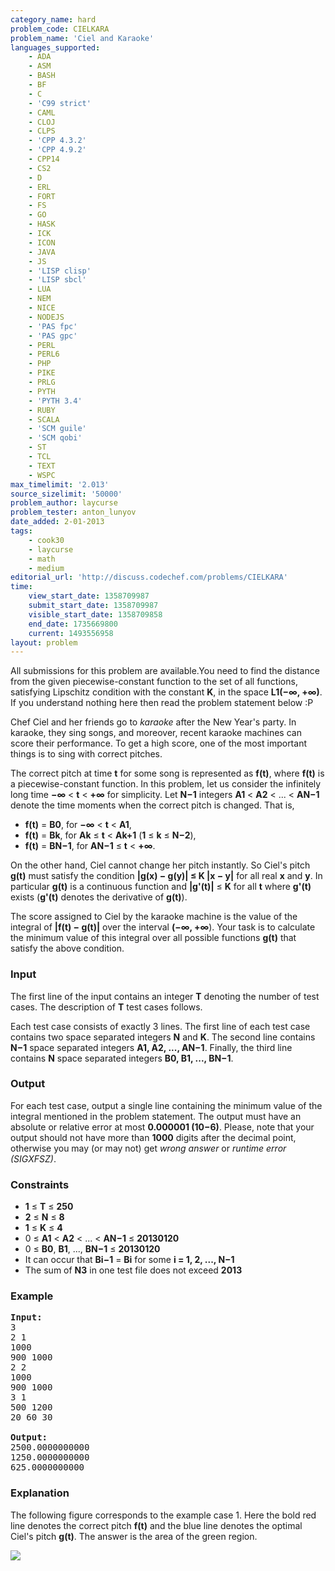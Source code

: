 ```yaml
---
category_name: hard
problem_code: CIELKARA
problem_name: 'Ciel and Karaoke'
languages_supported:
    - ADA
    - ASM
    - BASH
    - BF
    - C
    - 'C99 strict'
    - CAML
    - CLOJ
    - CLPS
    - 'CPP 4.3.2'
    - 'CPP 4.9.2'
    - CPP14
    - CS2
    - D
    - ERL
    - FORT
    - FS
    - GO
    - HASK
    - ICK
    - ICON
    - JAVA
    - JS
    - 'LISP clisp'
    - 'LISP sbcl'
    - LUA
    - NEM
    - NICE
    - NODEJS
    - 'PAS fpc'
    - 'PAS gpc'
    - PERL
    - PERL6
    - PHP
    - PIKE
    - PRLG
    - PYTH
    - 'PYTH 3.4'
    - RUBY
    - SCALA
    - 'SCM guile'
    - 'SCM qobi'
    - ST
    - TCL
    - TEXT
    - WSPC
max_timelimit: '2.013'
source_sizelimit: '50000'
problem_author: laycurse
problem_tester: anton_lunyov
date_added: 2-01-2013
tags:
    - cook30
    - laycurse
    - math
    - medium
editorial_url: 'http://discuss.codechef.com/problems/CIELKARA'
time:
    view_start_date: 1358709987
    submit_start_date: 1358709987
    visible_start_date: 1358709858
    end_date: 1735669800
    current: 1493556958
layout: problem
---
```

All submissions for this problem are available.You need to find the distance from the given piecewise-constant function to the set of all functions, satisfying Lipschitz condition with the constant **K**, in the space **L1(−∞, +∞)**. If you understand nothing here then read the problem statement below :P

Chef Ciel and her friends go to *karaoke* after the New Year's party. In karaoke, they sing songs, and moreover, recent karaoke machines can score their performance. To get a high score, one of the most important things is to sing with correct pitches.

The correct pitch at time **t** for some song is represented as **f(t)**, where **f(t)** is a piecewise-constant function. In this problem, let us consider the infinitely long time **−∞** &lt; **t** &lt; **+∞** for simplicity. Let **N−1** integers **A1** &lt; **A2** &lt; ... &lt; **AN−1** denote the time moments when the correct pitch is changed. That is,

- **f(t)** = **B0**, for **−∞** &lt; **t** &lt; **A1**,
- **f(t)** = **Bk**, for **Ak** ≤ **t** &lt; **Ak+1** (**1** ≤ **k** ≤ **N−2**),
- **f(t)** = **BN−1**, for **AN−1** ≤ **t** &lt; **+∞**.

On the other hand, Ciel cannot change her pitch instantly. So Ciel's pitch **g(t)** must satisfy the condition **|g(x) − g(y)| ≤ K |x − y|** for all real **x** and **y**. In particular **g(t)** is a continuous function and **|g'(t)|** ≤ **K** for all **t** where **g'(t)** exists (**g'(t)** denotes the derivative of **g(t)**).

The score assigned to Ciel by the karaoke machine is the value of the integral of **|f(t) − g(t)|** over the interval **(−∞, +∞**). Your task is to calculate the minimum value of this integral over all possible functions **g(t)** that satisfy the above condition.

### Input

The first line of the input contains an integer **T** denoting the number of test cases. The description of **T** test cases follows.

Each test case consists of exactly 3 lines. The first line of each test case contains two space separated integers **N** and **K**. The second line contains **N−1** space separated integers **A1, A2, ..., AN−1**. Finally, the third line contains **N** space separated integers **B0, B1, ..., BN−1**.

### Output

For each test case, output a single line containing the minimum value of the integral mentioned in the problem statement. The output must have an absolute or relative error at most **0.000001 (10−6)**. Please, note that your output should not have more than **1000** digits after the decimal point, otherwise you may (or may not) get *wrong answer* or *runtime error (SIGXFSZ)*.

### Constraints

- **1** ≤ **T** ≤ **250**
- **2** ≤ **N** ≤ **8**
- **1** ≤ **K** ≤ **4**
- 0 ≤ **A1** &lt; **A2** &lt; ... &lt; **AN−1** ≤ **20130120**
- 0 ≤ **B0**, **B1**, ..., **BN−1** ≤ **20130120**
- It can occur that **Bi−1** = **Bi** for some **i = 1, 2, ..., N−1**
- The sum of **N3** in one test file does not exceed **2013**

### Example

<pre>
<b>Input:</b>
3
2 1
1000
900 1000
2 2
1000
900 1000
3 1
500 1200
20 60 30

<b>Output:</b>
2500.0000000000
1250.0000000000
625.0000000000
</pre>
### Explanation

The following figure corresponds to the example case 1. Here the bold red line denotes the correct pitch **f(t)** and the blue line denotes the optimal Ciel's pitch **g(t)**. The answer is the area of the green region.

![](http://www.codechef.com/download/CIELKARA.png)
